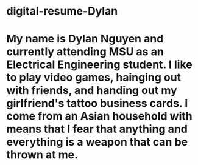 # digital-resume-Dylan

# My name is Dylan Nguyen and currently attending MSU as an Electrical Engineering student. I like to play video games, hainging out with friends, and handing out my girlfriend's tattoo business cards. I come from an Asian household with means that I fear that anything and everything is a weapon that can be thrown at me.

